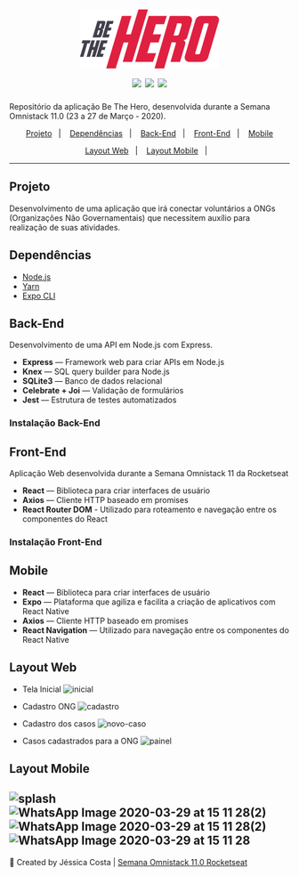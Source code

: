 <h1 align="center">
<img src="frontend/src/assets/logo.svg" width="250px" alt="Be The Hero" />
  <br />
  <img src="https://img.shields.io/badge/Front--end-ReactJS-blue" />
  <img src="https://img.shields.io/badge/Back--end-Node.js-green" />
  <img src="https://img.shields.io/badge/Mobile-React%20Native-%234287f5" />
<br />
</h1>

Repositório da aplicação Be The Hero, desenvolvida durante a Semana Omnistack 11.0 (23 a 27 de Março - 2020).

<p align="center">
  <a href="#projeto">Projeto</a>&nbsp;&nbsp;&nbsp;|&nbsp;&nbsp;&nbsp;
  <a href="#dependencias">Dependências</a>&nbsp;&nbsp;&nbsp;|&nbsp;&nbsp;&nbsp;
  <a href="#back-end">Back-End</a>&nbsp;&nbsp;&nbsp;|&nbsp;&nbsp;&nbsp;
  <a href="#front-end">Front-End</a>&nbsp;&nbsp;&nbsp;|&nbsp;&nbsp;&nbsp;
  <a href="#mobile">Mobile</a>
</p>
<p align="center">
  <a href="#preview-web">Layout Web</a>&nbsp;&nbsp;&nbsp;|&nbsp;&nbsp;&nbsp;
  <a href="#mobile">Layout Mobile</a>&nbsp;&nbsp;&nbsp;|&nbsp;&nbsp;&nbsp;
</p>


---
## Projeto

Desenvolvimento de uma aplicação que irá conectar voluntários a ONGs (Organizações Não Governamentais) que necessitem auxílio para realização de suas atividades.

## Dependências

- [Node.js](https://nodejs.org/en/)
- [Yarn](https://yarnpkg.com/pt-BR/docs/install)
- [Expo CLI](https://expo.io/tools#cli)

## Back-End

Desenvolvimento de uma API em Node.js com Express.
- **Express** — Framework web para criar APIs em Node.js
- **Knex** — SQL query builder para Node.js
- **SQLite3** — Banco de dados relacional
- **Celebrate + Joi** — Validação de formulários
- **Jest** — Estrutura de testes automatizados

### Instalação Back-End

## Front-End
Aplicação Web desenvolvida durante a Semana Omnistack 11 da Rocketseat

- **React** — Biblioteca para criar interfaces de usuário
- **Axios** — Cliente HTTP baseado em promises
- **React Router DOM** - Utilizado para roteamento e navegação entre os componentes do React

### Instalação Front-End

## Mobile

- **React** — Biblioteca para criar interfaces de usuário
- **Expo** — Plataforma que agiliza e facilita a criação de aplicativos com React Native
- **Axios** — Cliente HTTP baseado em promises
- **React Navigation** — Utilizado para navegação entre os componentes do React Native

## Layout Web

- Tela Inicial
![inicial](https://user-images.githubusercontent.com/42447794/77855573-9cb8aa80-71c7-11ea-8b60-2fa7d6fc93f9.png)

- Cadastro ONG
![cadastro](https://user-images.githubusercontent.com/42447794/77855577-a0e4c800-71c7-11ea-8688-7e3334c00cf2.png)

- Cadastro dos casos
![novo-caso](https://user-images.githubusercontent.com/42447794/77855980-895b0e80-71ca-11ea-8957-22e5609dafd0.png)

- Casos cadastrados para a ONG
![painel](https://user-images.githubusercontent.com/42447794/77855981-8bbd6880-71ca-11ea-9686-e3a109a12074.png)

## Layout Mobile

![splash](https://user-images.githubusercontent.com/42447794/77856941-05f0eb80-71d1-11ea-856e-5995089bdbd1.png)
![WhatsApp Image 2020-03-29 at 15 11 28(2)](https://user-images.githubusercontent.com/42447794/77856946-0ee1bd00-71d1-11ea-99f2-9a9cf2c6e657.jpeg)
![WhatsApp Image 2020-03-29 at 15 11 28(2)](https://user-images.githubusercontent.com/42447794/77856948-14d79e00-71d1-11ea-92e7-2441cc979b0f.jpeg)
![WhatsApp Image 2020-03-29 at 15 11 28](https://user-images.githubusercontent.com/42447794/77856950-1903bb80-71d1-11ea-8548-43d2e8e75eed.jpeg)
---
:rocket: Created by Jéssica Costa | [Semana Omnistack 11.0 Rocketseat](https://rocketseat.com.br/)

